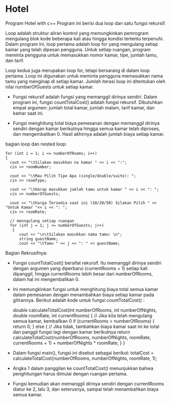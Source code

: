 # Hotel
Program Hotel with c++
Program ini berisi dua loop dan satu fungsi rekursif. 

Loop adalah struktur aliran kontrol yang memungkinkan pemrogram mengulang blok kode beberapa kali atau hingga kondisi tertentu terpenuhi. 
Dalam program ini, loop pertama adalah loop for yang mengulang setiap kamar yang telah dipesan pengguna. 
Untuk setiap ruangan, program meminta pengguna untuk memasukkan nomor kamar, tipe, jumlah tamu, dan tarif. 

Loop kedua juga merupakan loop for, tetapi bersarang di dalam loop pertama. Loop ini digunakan untuk meminta pengguna memasukkan nama tamu yang menginap di setiap kamar.
Jumlah iterasi loop ini ditentukan oleh nilai numberOfGuests untuk setiap kamar.

 - Fungsi rekursif adalah fungsi yang memanggil dirinya sendiri. Dalam program ini, fungsi countTotalCost() adalah fungsi rekursif. Dibutuhkan empat argumen: jumlah total kamar, jumlah malam, tarif kamar, dan kamar saat ini.
 
- Fungsi menghitung total biaya pemesanan dengan memanggil dirinya sendiri dengan kamar berikutnya hingga semua kamar telah diproses, dan mengembalikan 0.
Hasil akhirnya adalah jumlah biaya setiap kamar.

bagian loop dan nested loop:

    for (int i = 1; i <= numberOfRooms; i++)
    {
      cout << "\tSilakan masukkan no kamar " << i << ":";
      cin >> roomNumber;
    
      cout << "\tMau Pilih Tipe Apa (single/double/suite): ";
      cin >> roomType;
    
      cout << "\tHarap masukkan jumlah tamu untuk kamar " << i << ": ";
      cin >> numberOfGuests;
    
      cout << "\tharga Tersedia saat ini (10/20/50) Silakan Pilih " << "Untuk Kamar "<< i << ": ";
      cin >> roomRate;
    
      // menngulang setiap ruangan
      for (int j = 1; j <= numberOfGuests; j++)
       {
          cout << "\n\tSilakan masukkan nama tamu: \n";
          string guestName;
          cout << "\tTamu " << j << ": " << guestName;


Bagian Rekrusifnya: 

- Fungsi countTotalCost() bersifat rekursif. Itu memanggil dirinya sendiri dengan argumen yang diperbarui (currentRooms + 1)
setiap kali dipanggil, hingga currentRooms lebih besar dari numberOfRooms, dalam hal ini mengembalikan 0.

- Ini memungkinkan fungsi untuk menghitung biaya total semua kamar dalam pemesanan dengan menambahkan biaya setiap kamar pada gilirannya.
Berikut adalah kode untuk fungsi countTotalCost() :


    double calculateTotalCost(int numberOfRooms, int numberOfNights, double roomRate, int currentRooms)
    {
      // Jika kita telah mengulang semua kamar, kembalikan 0
      if (currentRooms > numberOfRooms)
      {
        return 0;
      }
      else {
        // Jika tidak, tambahkan biaya kamar saat ini ke total dan panggil fungsi lagi dengan kamar berikutnya
        return calculateTotalCost(numberOfRooms, numberOfNights, roomRate, currentRooms + 1) + numberOfNights * roomRate;
      }
    }


- Dalam fungsi main(), fungsi ini disebut sebagai berikut:
totalCost = calculateTotalCost(numberOfRooms, numberOfNights, roomRate, 1);

- Angka 1 dalam panggilan ke countTotalCost() menunjukkan bahwa penghitungan harus dimulai dengan ruangan pertama.

- Fungsi kemudian akan memanggil dirinya sendiri dengan currentRooms diatur ke 2, lalu 3, dan seterusnya,
sampai telah menambahkan biaya semua kamar.
